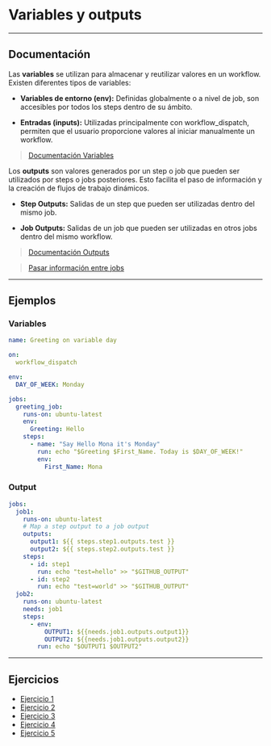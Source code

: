 # Variables y outputs

---

## Documentación

Las **variables** se utilizan para almacenar y reutilizar valores en un workflow. Existen diferentes tipos de variables:

- **Variables de entorno (env):** Definidas globalmente o a nivel de job, son accesibles por todos los steps dentro de su ámbito.

- **Entradas (inputs):** Utilizadas principalmente con workflow_dispatch, permiten que el usuario proporcione valores al iniciar manualmente un workflow.

>[Documentación Variables](https://docs.github.com/es/actions/writing-workflows/choosing-what-your-workflow-does/store-information-in-variables)

Los **outputs** son valores generados por un step o job que pueden ser utilizados por steps o jobs posteriores. Esto facilita el paso de información y la creación de flujos de trabajo dinámicos.

- **Step Outputs:** Salidas de un step que pueden ser utilizadas dentro del mismo job.

- **Job Outputs:** Salidas de un job que pueden ser utilizadas en otros jobs dentro del mismo workflow.

>[Documentación Outputs](https://docs.github.com/es/actions/writing-workflows/choosing-what-your-workflow-does/passing-information-between-jobs)


>[Pasar información entre jobs](https://docs.github.com/es/actions/writing-workflows/choosing-what-your-workflow-does/passing-information-between-jobs)

---

## Ejemplos

### Variables

```yaml
name: Greeting on variable day

on:
  workflow_dispatch

env:
  DAY_OF_WEEK: Monday

jobs:
  greeting_job:
    runs-on: ubuntu-latest
    env:
      Greeting: Hello
    steps:
      - name: "Say Hello Mona it's Monday"
        run: echo "$Greeting $First_Name. Today is $DAY_OF_WEEK!"
        env:
          First_Name: Mona

```

### Output

```yaml
jobs:
  job1:
    runs-on: ubuntu-latest
    # Map a step output to a job output
    outputs:
      output1: ${{ steps.step1.outputs.test }}
      output2: ${{ steps.step2.outputs.test }}
    steps:
      - id: step1
        run: echo "test=hello" >> "$GITHUB_OUTPUT"
      - id: step2
        run: echo "test=world" >> "$GITHUB_OUTPUT"
  job2:
    runs-on: ubuntu-latest
    needs: job1
    steps:
      - env:
          OUTPUT1: ${{needs.job1.outputs.output1}}
          OUTPUT2: ${{needs.job1.outputs.output2}}
        run: echo "$OUTPUT1 $OUTPUT2"
```

---

## Ejercicios

- [Ejercicio 1](ejercicio1.md)
- [Ejercicio 2](ejercicio2.md)
- [Ejercicio 3](ejercicio3.md)
- [Ejercicio 4](ejercicio4.md)
- [Ejercicio 5](ejercicio5.md)
